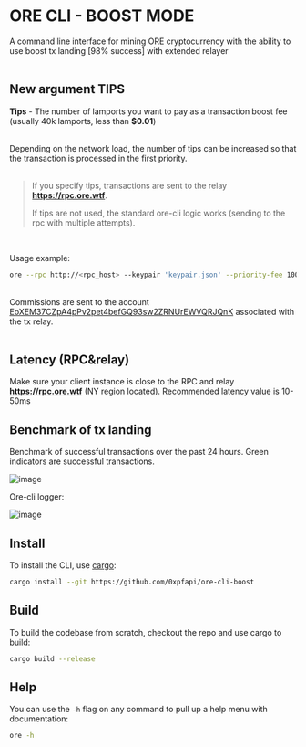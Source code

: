 # ORE CLI - BOOST MODE

A command line interface for mining ORE cryptocurrency with the ability to use boost tx landing [98% success] with extended relayer <br /><br />


## New argument TIPS ##


**Tips** - The number of lamports you want to pay as a transaction boost fee (usually 40k lamports, less than **$0.01**)
<br /><br />

Depending on the network load, the number of tips can be increased so that the transaction is processed in the first priority.
<br /><br />

> If you specify tips, transactions are sent to the relay **https://rpc.ore.wtf**.
> 
> If tips are not used, the standard ore-cli logic works (sending to the rpc with multiple attempts).
<br />

Usage example:
```sh
ore --rpc http://<rpc_host> --keypair 'keypair.json' --priority-fee 10000 --tips 50000 mine --cores 1
```

<br />Commissions are sent to the account [EoXEM37CZpA4pPv2pet4befGQ93sw2ZRNUrEWVQRJQnK](https://solscan.io/account/EoXEM37CZpA4pPv2pet4befGQ93sw2ZRNUrEWVQRJQnK) associated with the tx relay. <br /><br />

## Latency (RPC&relay)

Make sure your client instance is close to the RPC and relay **https://rpc.ore.wtf** (NY region located).
Recommended latency value is 10-50ms

## Benchmark of tx landing
Benchmark of successful transactions over the past 24 hours.
Green indicators are successful transactions.

![image](https://github.com/user-attachments/assets/023201cf-7f22-4424-af40-da33668f2830)

Ore-cli logger:

![image](https://github.com/user-attachments/assets/34f72a6e-587c-4c96-8030-51e4f6599b53)


## Install

To install the CLI, use [cargo](https://doc.rust-lang.org/cargo/getting-started/installation.html):

```sh
cargo install --git https://github.com/0xpfapi/ore-cli-boost
```

## Build

To build the codebase from scratch, checkout the repo and use cargo to build:

```sh
cargo build --release
```

## Help

You can use the `-h` flag on any command to pull up a help menu with documentation:

```sh
ore -h
```
